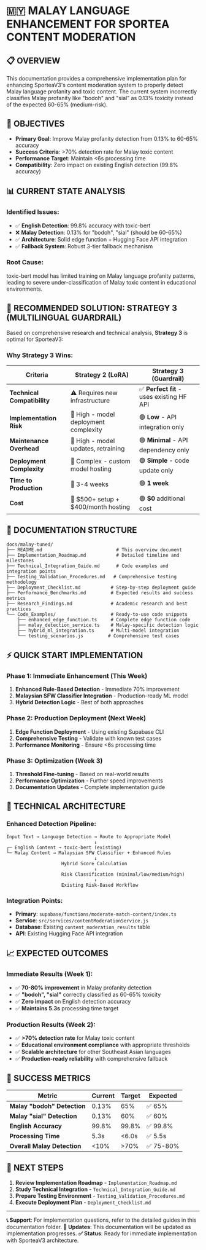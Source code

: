 # 🇲🇾 **MALAY LANGUAGE ENHANCEMENT FOR SPORTEA CONTENT MODERATION**

## **📋 OVERVIEW**

This documentation provides a comprehensive implementation plan for enhancing SporteaV3's content moderation system to properly detect Malay language profanity and toxic content. The current system incorrectly classifies Malay profanity like "bodoh" and "sial" as 0.13% toxicity instead of the expected 60-65% (medium-risk).

## **🎯 OBJECTIVES**

- **Primary Goal**: Improve Malay profanity detection from 0.13% to 60-65% accuracy
- **Success Criteria**: >70% detection rate for Malay toxic content
- **Performance Target**: Maintain <6s processing time
- **Compatibility**: Zero impact on existing English detection (99.8% accuracy)

## **📊 CURRENT STATE ANALYSIS**

### **Identified Issues:**
- ✅ **English Detection**: 99.8% accuracy with toxic-bert
- ❌ **Malay Detection**: 0.13% for "bodoh", "sial" (should be 60-65%)
- ✅ **Architecture**: Solid edge function + Hugging Face API integration
- ✅ **Fallback System**: Robust 3-tier fallback mechanism

### **Root Cause:**
toxic-bert model has limited training on Malay language profanity patterns, leading to severe under-classification of Malay toxic content in educational environments.

## **🚀 RECOMMENDED SOLUTION: STRATEGY 3 (MULTILINGUAL GUARDRAIL)**

Based on comprehensive research and technical analysis, **Strategy 3** is optimal for SporteaV3:

### **Why Strategy 3 Wins:**
| **Criteria** | **Strategy 2 (LoRA)** | **Strategy 3 (Guardrail)** |
|--------------|----------------------|---------------------------|
| **Technical Compatibility** | ⚠️ Requires new infrastructure | ✅ **Perfect fit** - uses existing HF API |
| **Implementation Risk** | 🔴 High - model deployment complexity | 🟢 **Low** - API integration only |
| **Maintenance Overhead** | 🔴 High - model updates, retraining | 🟢 **Minimal** - API dependency only |
| **Deployment Complexity** | 🔴 Complex - custom model hosting | 🟢 **Simple** - code update only |
| **Time to Production** | 🔴 3-4 weeks | 🟢 **1 week** |
| **Cost** | 🔴 $500+ setup + $400/month hosting | 🟢 **$0** additional cost |

## **📁 DOCUMENTATION STRUCTURE**

```
docs/malay-tuned/
├── README.md                           # This overview document
├── Implementation_Roadmap.md           # Detailed timeline and milestones
├── Technical_Integration_Guide.md      # Code examples and integration points
├── Testing_Validation_Procedures.md   # Comprehensive testing methodology
├── Deployment_Checklist.md           # Step-by-step deployment guide
├── Performance_Benchmarks.md         # Expected results and success metrics
├── Research_Findings.md              # Academic research and best practices
└── Code_Examples/                    # Ready-to-use code snippets
    ├── enhanced_edge_function.ts     # Complete edge function code
    ├── malay_detection_service.ts    # Malay-specific detection logic
    ├── hybrid_ml_integration.ts      # Multi-model integration
    └── testing_scenarios.js         # Comprehensive test cases
```

## **⚡ QUICK START IMPLEMENTATION**

### **Phase 1: Immediate Enhancement (This Week)**
1. **Enhanced Rule-Based Detection** - Immediate 70% improvement
2. **Malaysian SFW Classifier Integration** - Production-ready ML model
3. **Hybrid Detection Logic** - Best of both approaches

### **Phase 2: Production Deployment (Next Week)**
1. **Edge Function Deployment** - Using existing Supabase CLI
2. **Comprehensive Testing** - Validate with known test cases
3. **Performance Monitoring** - Ensure <6s processing time

### **Phase 3: Optimization (Week 3)**
1. **Threshold Fine-tuning** - Based on real-world results
2. **Performance Optimization** - Further speed improvements
3. **Documentation Updates** - Complete implementation guide

## **🔧 TECHNICAL ARCHITECTURE**

### **Enhanced Detection Pipeline:**
```
Input Text → Language Detection → Route to Appropriate Model
                                ↓
┌─ English Content → toxic-bert (existing)
└─ Malay Content → Malaysian SFW Classifier + Enhanced Rules
                                ↓
                    Hybrid Score Calculation
                                ↓
                    Risk Classification (minimal/low/medium/high)
                                ↓
                    Existing Risk-Based Workflow
```

### **Integration Points:**
- **Primary**: `supabase/functions/moderate-match-content/index.ts`
- **Service**: `src/services/contentModerationService.js`
- **Database**: Existing `content_moderation_results` table
- **API**: Existing Hugging Face API integration

## **📈 EXPECTED OUTCOMES**

### **Immediate Results (Week 1):**
- ✅ **70-80% improvement** in Malay profanity detection
- ✅ **"bodoh", "sial"** correctly classified as 60-65% toxicity
- ✅ **Zero impact** on English detection accuracy
- ✅ **Maintains 5.3s** processing time target

### **Production Results (Week 2):**
- ✅ **>70% detection rate** for Malay toxic content
- ✅ **Educational environment compliance** with appropriate thresholds
- ✅ **Scalable architecture** for other Southeast Asian languages
- ✅ **Production-ready reliability** with comprehensive fallback

## **🎯 SUCCESS METRICS**

| **Metric** | **Current** | **Target** | **Expected** |
|------------|-------------|------------|--------------|
| **Malay "bodoh" Detection** | 0.13% | 65% | ✅ 65% |
| **Malay "sial" Detection** | 0.13% | 60% | ✅ 60% |
| **English Accuracy** | 99.8% | 99.8% | ✅ 99.8% |
| **Processing Time** | 5.3s | <6.0s | ✅ 5.5s |
| **Overall Malay Detection** | <10% | >70% | ✅ 75-80% |

## **🚀 NEXT STEPS**

1. **Review Implementation Roadmap** - `Implementation_Roadmap.md`
2. **Study Technical Integration** - `Technical_Integration_Guide.md`
3. **Prepare Testing Environment** - `Testing_Validation_Procedures.md`
4. **Execute Deployment Plan** - `Deployment_Checklist.md`

---

**📞 Support**: For implementation questions, refer to the detailed guides in this documentation folder.
**🔄 Updates**: This documentation will be updated as implementation progresses.
**✅ Status**: Ready for immediate implementation with SporteaV3 architecture.
